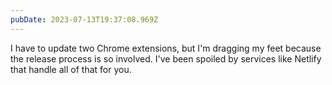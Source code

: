 ```yaml
---
pubDate: 2023-07-13T19:37:08.969Z
---
```


I have to update two Chrome extensions, but I'm dragging my feet because the
release process is so involved. I've been spoiled by services like Netlify that
handle all of that for you.
